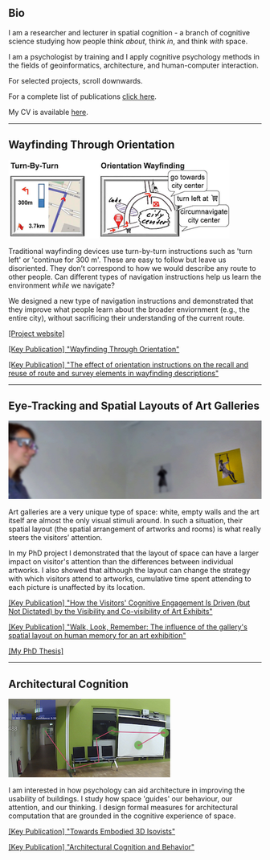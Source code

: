 ## Bio

I am a researcher and lecturer in spatial cognition - a branch of cognitive science studying how people think *about*, think *in*, and think *with* space.

I am a psychologist by training and I apply cognitive psychology methods in the fields of geoinformatics, architecture, and human-computer interaction.

For selected projects, scroll downwards. 

For a complete list of publications [click here](). 

My CV is available [here](/pdfs/cv.pdf).

---

## Wayfinding Through Orientation
![WayTO Project](/images/wayto.png)

Traditional wayfinding devices use turn-by-turn instructions such as 'turn left' or 'continue for 300 m'. These are easy to follow but leave us disoriented. They don’t correspond to how we would describe any route to other people. Can different types of navigation instructions help us learn the environment *while* we navigate?

We designed a new type of navigation instructions and demonstrated that they improve what people learn about the broader enviornment (e.g., the entire city), without sacrificing their understanding of the current route.

[[Project website]](https://www.uni-muenster.de/Geoinformatics/en/WayTO/index.html)

[[Key Publication] "Wayfinding Through Orientation"]()

[[Key Publication] "The effect of orientation instructions on the recall and reuse of route and survey elements in wayfinding descriptions"]()

---

## Eye-Tracking and Spatial Layouts of Art Galleries
![Art Galleries PhD Project](/images/artgalleries.jpg)

Art galleries are a very unique type of space: white, empty walls and the art itself are almost the only visual stimuli around. In such a situation, their spatial layout (the spatial arrangement of artworks and rooms) is what really steers the visitors’ attention.

In my PhD project I demonstrated that the layout of space can have a larger impact on visitor's attention than the differences between individual artworks. I also showed that although the layout can change the strategy with which visitors attend to artworks, cumulative time spent attending to each picture is unaffected by its location.

[[Key Publication] "How the Visitors' Cognitive Engagement Is Driven (but Not Dictated) by the Visibility and Co-visibility of Art Exhibits"]()

[[Key Publication] "Walk, Look, Remember: The influence of the gallery's spatial layout on human memory for an art exhibition"]()

[[My PhD Thesis]]()

---

## Architectural Cognition
![Architectural Cognition](/images/arch.jpg)

I am interested in how psychology can aid architecture in improving the usability of buildings. I study how space 'guides' our behaviour, our attention, and our thinking. I design formal measures for architectural computation that are grounded in the cognitive experience of space.

[[Key Publication] "Towards Embodied 3D Isovists"]()

[[Key Publication] "Architectural Cognition and Behavior"]()
